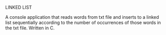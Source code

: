 LINKED LIST

A console application that reads words from txt file and inserts to a linked list sequentially according to the number of occurrences of those words in the txt file. Written in C.
